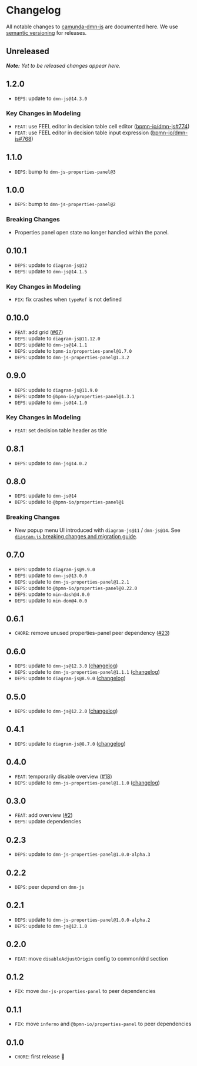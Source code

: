 # Changelog

All notable changes to [camunda-dmn-js](https://github.com/camunda/camunda-dmn-js) are documented here. We use [semantic versioning](http://semver.org/) for releases.

## Unreleased

___Note:__ Yet to be released changes appear here._

## 1.2.0

* `DEPS`: update to `dmn-js@14.3.0`

### Key Changes in Modeling

* `FEAT`: use FEEL editor in decision table cell editor ([bpmn-io/dmn-js#774](https://github.com/bpmn-io/dmn-js/issues/774))
* `FEAT`: use FEEL editor in decision table input expression ([bpmn-io/dmn-js#768](https://github.com/bpmn-io/dmn-js/issues/768))

## 1.1.0

* `DEPS`: bump to `dmn-js-properties-panel@3`

## 1.0.0

* `DEPS`: bump to `dmn-js-properties-panel@2`

### Breaking Changes

* Properties panel open state no longer handled within the panel.

## 0.10.1

* `DEPS`: update to `diagram-js@12`
* `DEPS`: update to `dmn-js@14.1.5`

### Key Changes in Modeling

* `FIX`: fix crashes when `typeRef` is not defined

## 0.10.0

* `FEAT`: add grid ([#67](https://github.com/camunda/camunda-dmn-js/pull/67))
* `DEPS`: update to `diagram-js@11.12.0`
* `DEPS`: update to `dmn-js@14.1.1`
* `DEPS`: update to `bpmn-io/properties-panel@1.7.0`
* `DEPS`: update to `dmn-js-properties-panel@1.3.2`

## 0.9.0

* `DEPS`: update to `diagram-js@11.9.0`
* `DEPS`: update to `@bpmn-io/properties-panel@1.3.1`
* `DEPS`: update to `dmn-js@14.1.0`

### Key Changes in Modeling

* `FEAT`: set decision table header as title

## 0.8.1

* `DEPS`: update to `dmn-js@14.0.2`

## 0.8.0

* `DEPS`: update to `dmn-js@14`
* `DEPS`: update to `@bpmn-io/properties-panel@1`

### Breaking Changes
* New popup menu UI introduced with `diagram-js@11` / `dmn-js@14`. See [`diagram-js` breaking changes and migration guide](https://github.com/bpmn-io/diagram-js/blob/develop/CHANGELOG.md#breaking-changes).

## 0.7.0

* `DEPS`: update to `diagram-js@9.9.0`
* `DEPS`: update to `dmn-js@13.0.0`
* `DEPS`: update to `dmn-js-properties-panel@1.2.1`
* `DEPS`: update to `@bpmn-io/properties-panel@0.22.0`
* `DEPS`: update to `min-dash@4.0.0`
* `DEPS`: update to `min-dom@4.0.0`

## 0.6.1

* `CHORE`: remove unused properties-panel peer dependency ([#23](https://github.com/camunda/camunda-dmn-js/pull/23))

## 0.6.0

* `DEPS`: update to `dmn-js@12.3.0` ([changelog](https://github.com/bpmn-io/dmn-js/blob/develop/packages/dmn-js/CHANGELOG.md#1230))
* `DEPS`: update to `dmn-js-properties-panel@1.1.1` ([changelog](https://github.com/bpmn-io/dmn-js-properties-panel/blob/master/CHANGELOG.md#111))
* `DEPS`: update to `diagram-js@8.9.0` ([changelog](https://github.com/bpmn-io/diagram-js/blob/master/CHANGELOG.md#890))

## 0.5.0

* `DEPS`: update to `dmn-js@12.2.0` ([changelog](https://github.com/bpmn-io/dmn-js/blob/develop/packages/dmn-js/CHANGELOG.md#1220))

## 0.4.1

* `DEPS`: update to `diagram-js@8.7.0` ([changelog](https://github.com/bpmn-io/diagram-js/blob/master/CHANGELOG.md#870))

## 0.4.0

* `FEAT`: temporarily disable overview ([#18](https://github.com/camunda/camunda-dmn-js/pull/18))
* `DEPS`: update to `dmn-js-properties-panel@1.1.0` ([changelog](https://github.com/bpmn-io/dmn-js-properties-panel/blob/master/CHANGELOG.md#110))

## 0.3.0

* `FEAT`: add overview ([#2](https://github.com/camunda/camunda-dmn-js/issues/2))
* `DEPS`: update dependencies

## 0.2.3

* `DEPS`: update to `dmn-js-properties-panel@1.0.0-alpha.3`

## 0.2.2

* `DEPS`: peer depend on `dmn-js`

## 0.2.1

* `DEPS`: update to `dmn-js-properties-panel@1.0.0-alpha.2`
* `DEPS`: update to `dmn-js@12.1.0`

## 0.2.0

* `FEAT`: move `disableAdjustOrigin` config to common/drd section

## 0.1.2

* `FIX`: move `dmn-js-properties-panel` to peer dependencies

## 0.1.1

* `FIX`: move `inferno` and `@bpmn-io/properties-panel` to peer dependencies

## 0.1.0

* `CHORE`: first release 🎉
